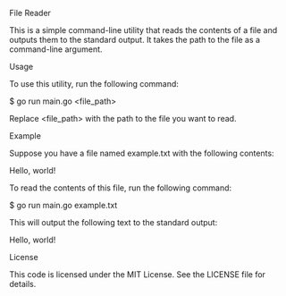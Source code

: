 File Reader

This is a simple command-line utility that reads the contents of a file and outputs them to the standard output. It takes the path to the file as a command-line argument.

Usage

To use this utility, run the following command:

$ go run main.go <file_path>

Replace <file_path> with the path to the file you want to read.

Example

Suppose you have a file named example.txt with the following contents:

Hello, world!

To read the contents of this file, run the following command:

$ go run main.go example.txt

This will output the following text to the standard output:

Hello, world!

License

This code is licensed under the MIT License. See the LICENSE file for details.

